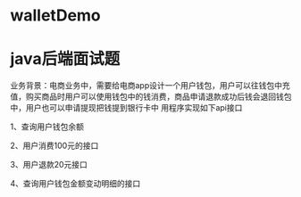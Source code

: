 # walletDemo

# java后端面试题

业务背景：电商业务中，需要给电商app设计一个用户钱包，用户可以往钱包中充值，购买商品时用户可以使用钱包中的钱消费，商品申请退款成功后钱会退回钱包中，用户也可以申请提现把钱提到银行卡中
用程序实现如下api接口  

1、查询用户钱包余额

2、用户消费100元的接口

3、用户退款20元接口

4、查询用户钱包金额变动明细的接口

